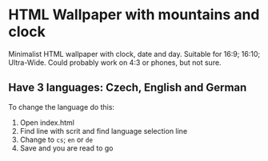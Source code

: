 # HTML Wallpaper with mountains and clock
Minimalist HTML wallpaper with clock, date and day.
Suitable for 16:9; 16:10; Ultra-Wide. Could probably work on 4:3 or phones, but not sure.



## Have 3 languages: Czech, English and German
To change the language do this:

1. Open index.html
2. Find line with scrit and find language selection line
3. Change to `cs`; `en` or `de`
4. Save and you are read to go
